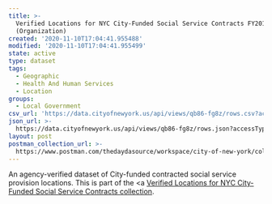 ```yaml
---
title: >-
  Verified Locations for NYC City-Funded Social Service Contracts FY2018
  (Organization)
created: '2020-11-10T17:04:41.955488'
modified: '2020-11-10T17:04:41.955499'
state: active
type: dataset
tags:
  - Geographic
  - Health And Human Services
  - Location
groups:
  - Local Government
csv_url: 'https://data.cityofnewyork.us/api/views/qb86-fg8z/rows.csv?accessType=DOWNLOAD'
json_url: >-
  https://data.cityofnewyork.us/api/views/qb86-fg8z/rows.json?accessType=DOWNLOAD
layout: post
postman_collection_url: >-
  https://www.postman.com/thedaydasource/workspace/city-of-new-york/collection/15909983-ab8f49fd-d98e-4109-9827-6d6b43991179
---
```

An agency-verified dataset of City-funded contracted social service provision locations.
This is part of the <a <a href='https://data.cityofnewyork.us/browse?Data-Collection_Data-Collection=Verified+Locations+for+NYC+City-Funded+Social+Service+Contracts'>Verified Locations for NYC City-Funded Social Service Contracts collection</a>.

